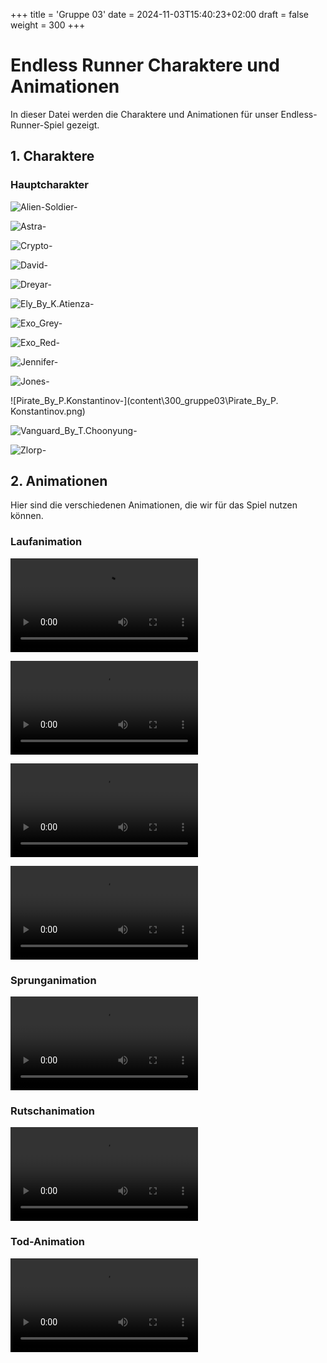 +++
title = 'Gruppe 03'
date = 2024-11-03T15:40:23+02:00
draft = false
weight = 300
+++


# Endless Runner Charaktere und Animationen

In dieser Datei werden die Charaktere und Animationen für unser Endless-Runner-Spiel gezeigt.

## 1. Charaktere

### Hauptcharakter

![Alien-Soldier-](content\300_gruppe03\Alien_Soldier.png)

![Astra-](content\300_gruppe03\Astra.png)

![Crypto-](content\300_gruppe03\Crypto.png)

![David-](content\300_gruppe03\David.png)

![Dreyar-](content\300_gruppe03\Dreyar.png)

![Ely_By_K.Atienza-](content\300_gruppe03\Ely_By_K.Atienza.png)

![Exo_Grey-](content\300_gruppe03\ExoGrey.png)

![Exo_Red-](content\300_gruppe03\ExoRed.png)

![Jennifer-](content\300_gruppe03\Jennifer.png)

![Jones-](content\300_gruppe03\Jones.png)

![Pirate_By_P.Konstantinov-](content\300_gruppe03\Pirate_By_P. Konstantinov.png)

![Vanguard_By_T.Choonyung-](content\300_gruppe03\Vanguard_By_T.Choonyung.png)

![Zlorp-](content\300_gruppe03\Zlorp.png)



## 2. Animationen

Hier sind die verschiedenen Animationen, die wir für das Spiel nutzen können.

### Laufanimation

![Run_Forward-](content\300_gruppe03\Run_Forward.mp4)

![Standard_Run-](content\300_gruppe03\Standart_Run.mp4)

![Medium_Run-](content\300_gruppe03\Medium_Run.mp4)

![Slow_Run-](content\300_gruppe03\Slow_Run.mp4)


### Sprunganimation

![Running_Jump](content\300_gruppe03\Running_Jump.mp4)


### Rutschanimation

![Slide](content\300_gruppe03\Slide.mp4)



### Tod-Animation

![Tod-Animation](content\300_gruppe03\Falling_Back_Death.mp4)


